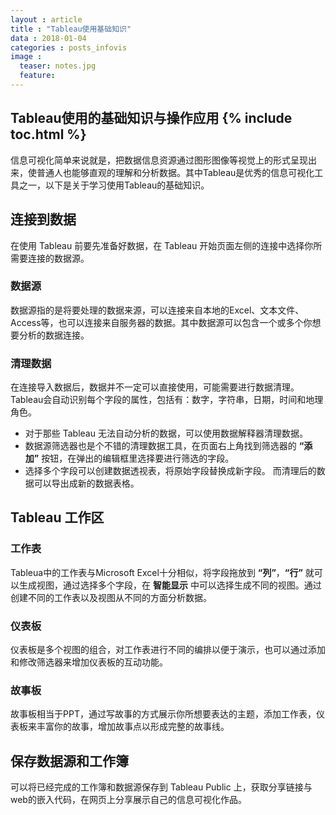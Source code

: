 ```yaml
---
layout : article
title : "Tableau使用基础知识"
data : 2018-01-04
categories : posts_infovis
image :
  teaser: notes.jpg
  feature:
---
```

Tableau使用的基础知识与操作应用
{% include toc.html %}
---

信息可视化简单来说就是，把数据信息资源通过图形图像等视觉上的形式呈现出来，使普通人也能够直观的理解和分析数据。其中Tableau是优秀的信息可视化工具之一，以下是关于学习使用Tableau的基础知识。

## 连接到数据
在使用 Tableau 前要先准备好数据，在 Tableau 开始页面左侧的连接中选择你所需要连接的数据源。

### 数据源
数据源指的是将要处理的数据来源，可以连接来自本地的Excel、文本文件、Access等，也可以连接来自服务器的数据。其中数据源可以包含一个或多个你想要分析的数据连接。

### 清理数据
在连接导入数据后，数据并不一定可以直接使用，可能需要进行数据清理。Tableau会自动识别每个字段的属性，包括有：数字，字符串，日期，时间和地理角色。
- 对于那些 Tableau 无法自动分析的数据，可以使用数据解释器清理数据。
- 数据源筛选器也是个不错的清理数据工具，在页面右上角找到筛选器的 **“添加”** 按钮，在弹出的编辑框里选择要进行筛选的字段。
- 选择多个字段可以创建数据透视表，将原始字段替换成新字段。
而清理后的数据可以导出成新的数据表格。

## Tableau 工作区

### 工作表
Tableua中的工作表与Microsoft Excel十分相似，将字段拖放到 **“列”**，**“行”** 就可以生成视图，通过选择多个字段，在 **智能显示** 中可以选择生成不同的视图。通过创建不同的工作表以及视图从不同的方面分析数据。

### 仪表板
仪表板是多个视图的组合，对工作表进行不同的编排以便于演示，也可以通过添加和修改筛选器来增加仪表板的互动功能。

### 故事板
故事板相当于PPT，通过写故事的方式展示你所想要表达的主题，添加工作表，仪表板来丰富你的故事，增加故事点以形成完整的故事线。

## 保存数据源和工作簿
可以将已经完成的工作簿和数据源保存到 Tableau Public 上，获取分享链接与web的嵌入代码，在网页上分享展示自己的信息可视化作品。
